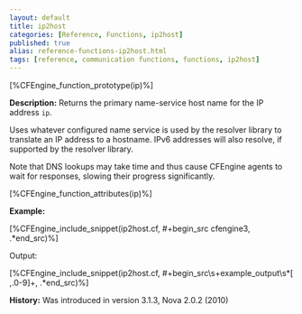 ```yaml
---
layout: default
title: ip2host
categories: [Reference, Functions, ip2host]
published: true
alias: reference-functions-ip2host.html
tags: [reference, communication functions, functions, ip2host]
---
```


[%CFEngine_function_prototype(ip)%]

**Description:** Returns the primary name-service host name for the IP address 
`ip`.

Uses whatever configured name service is used by the resolver library to
translate an IP address to a hostname. IPv6 addresses will also resolve,
if supported by the resolver library.

Note that DNS lookups may take time and thus cause CFEngine agents to
wait for responses, slowing their progress significantly.

[%CFEngine_function_attributes(ip)%]

**Example:**

[%CFEngine_include_snippet(ip2host.cf, #\+begin_src cfengine3, .*end_src)%]

Output:

[%CFEngine_include_snippet(ip2host.cf, #\+begin_src\s+example_output\s*[ ,.0-9]+, .*end_src)%]

**History:** Was introduced in version 3.1.3, Nova 2.0.2 (2010)
